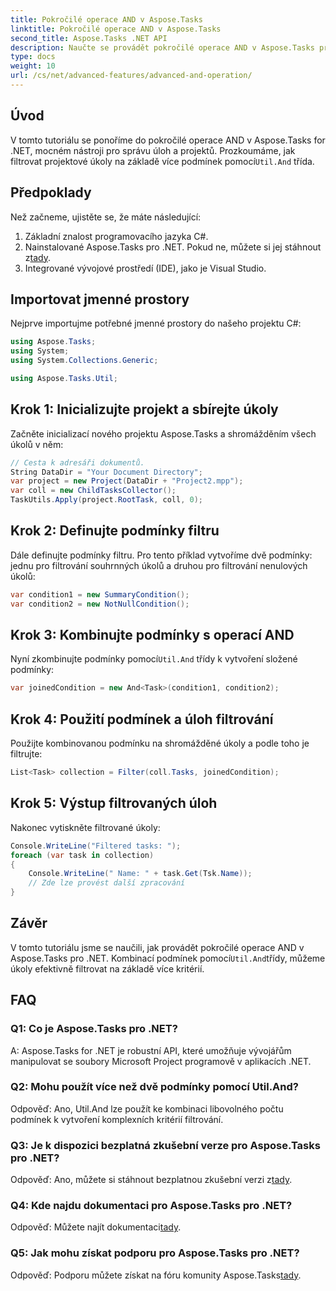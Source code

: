 ```yaml
---
title: Pokročilé operace AND v Aspose.Tasks
linktitle: Pokročilé operace AND v Aspose.Tasks
second_title: Aspose.Tasks .NET API
description: Naučte se provádět pokročilé operace AND v Aspose.Tasks pro .NET a efektivně filtrovat projektové úkoly na základě více kritérií.
type: docs
weight: 10
url: /cs/net/advanced-features/advanced-and-operation/
---
```

## Úvod

 V tomto tutoriálu se ponoříme do pokročilé operace AND v Aspose.Tasks for .NET, mocném nástroji pro správu úloh a projektů. Prozkoumáme, jak filtrovat projektové úkoly na základě více podmínek pomocí`Util.And` třída.

## Předpoklady

Než začneme, ujistěte se, že máte následující:

1. Základní znalost programovacího jazyka C#.
2.  Nainstalované Aspose.Tasks pro .NET. Pokud ne, můžete si jej stáhnout z[tady](https://releases.aspose.com/tasks/net/).
3. Integrované vývojové prostředí (IDE), jako je Visual Studio.

## Importovat jmenné prostory

Nejprve importujme potřebné jmenné prostory do našeho projektu C#:

```csharp
using Aspose.Tasks;
using System;
using System.Collections.Generic;

using Aspose.Tasks.Util;

```

## Krok 1: Inicializujte projekt a sbírejte úkoly

Začněte inicializací nového projektu Aspose.Tasks a shromážděním všech úkolů v něm:

```csharp
// Cesta k adresáři dokumentů.
String DataDir = "Your Document Directory";
var project = new Project(DataDir + "Project2.mpp");
var coll = new ChildTasksCollector();
TaskUtils.Apply(project.RootTask, coll, 0);
```

## Krok 2: Definujte podmínky filtru

Dále definujte podmínky filtru. Pro tento příklad vytvoříme dvě podmínky: jednu pro filtrování souhrnných úkolů a druhou pro filtrování nenulových úkolů:

```csharp
var condition1 = new SummaryCondition();
var condition2 = new NotNullCondition();
```

## Krok 3: Kombinujte podmínky s operací AND

 Nyní zkombinujte podmínky pomocí`Util.And` třídy k vytvoření složené podmínky:

```csharp
var joinedCondition = new And<Task>(condition1, condition2);
```

## Krok 4: Použití podmínek a úloh filtrování

Použijte kombinovanou podmínku na shromážděné úkoly a podle toho je filtrujte:

```csharp
List<Task> collection = Filter(coll.Tasks, joinedCondition);
```

## Krok 5: Výstup filtrovaných úloh

Nakonec vytiskněte filtrované úkoly:

```csharp
Console.WriteLine("Filtered tasks: ");
foreach (var task in collection)
{
    Console.WriteLine(" Name: " + task.Get(Tsk.Name));
    // Zde lze provést další zpracování
}
```

## Závěr

 V tomto tutoriálu jsme se naučili, jak provádět pokročilé operace AND v Aspose.Tasks pro .NET. Kombinací podmínek pomocí`Util.And`třídy, můžeme úkoly efektivně filtrovat na základě více kritérií.

## FAQ

### Q1: Co je Aspose.Tasks pro .NET?

A: Aspose.Tasks for .NET je robustní API, které umožňuje vývojářům manipulovat se soubory Microsoft Project programově v aplikacích .NET.

### Q2: Mohu použít více než dvě podmínky pomocí Util.And?

Odpověď: Ano, Util.And lze použít ke kombinaci libovolného počtu podmínek k vytvoření komplexních kritérií filtrování.

### Q3: Je k dispozici bezplatná zkušební verze pro Aspose.Tasks pro .NET?

 Odpověď: Ano, můžete si stáhnout bezplatnou zkušební verzi z[tady](https://releases.aspose.com/).

### Q4: Kde najdu dokumentaci pro Aspose.Tasks pro .NET?

 Odpověď: Můžete najít dokumentaci[tady](https://reference.aspose.com/tasks/net/).

### Q5: Jak mohu získat podporu pro Aspose.Tasks pro .NET?

Odpověď: Podporu můžete získat na fóru komunity Aspose.Tasks[tady](https://forum.aspose.com/c/tasks/15).